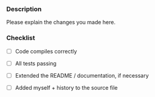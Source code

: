 ### Description
Please explain the changes you made here.

### Checklist
- [ ] Code compiles correctly
- [ ] All tests passing
- [ ] Extended the README / documentation, if necessary
- [ ] Added myself + history to the source file

